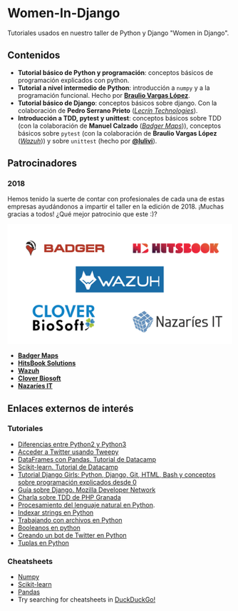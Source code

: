 # Women-In-Django
Tutoriales usados en nuestro taller de Python y Django "Women in Django".

## Contenidos
* __Tutorial básico de Python y programación__: conceptos básicos de programación explicados con python.
* __Tutorial a nivel intermedio de Python__: introducción a `numpy` y a la programación funcional. Hecho por [__Braulio Vargas López__](https://github.com/brauliov).
* __Tutorial básico de Django__: conceptos básicos sobre django. Con la colaboración de __Pedro Serrano Prieto__ ([_Lecrín Technologies_](https://lecrintech.com/)).
* __Introducción a TDD, pytest y unittest__: conceptos básicos sobre TDD (con la colaboración de __Manuel Calzado__ ([_Badger Maps_](https://www.badgermapping.com/))), conceptos básicos sobre `pytest` (con la colaboración de __Braulio Vargas López__ ([_Wazuh_](http://wazuh.com/))) y sobre `unittest` (hecho por [__@lulivi__](https://github.com/lulivi)).

## Patrocinadores
### 2018
Hemos tenido la suerte de contar con profesionales de cada una de estas empresas ayudándonos a impartir el taller en la edición de 2018. ¡Muchas gracias a todos! ¿Qué mejor patrocinio que este :)?

![](Patrocinios/patrocinadores.png)

* [__Badger Maps__](https://www.badgermapping.com/)
* [__HitsBook Solutions__](https://t.co/iN6kD3j3eC)
* [__Wazuh__](https://t.co/0yMEShmokP)
* [__Clover Biosoft__](http://cloverbiosoft.com/)
* [__Nazaríes IT__](http://www.nazaries.com/)

## Enlaces externos de interés
### Tutoriales
* [Diferencias entre Python2 y Python3](https://www.digitalocean.com/community/tutorials/python-2-vs-python-3-practical-considerations-2)
* [Acceder a Twitter usando Tweepy](https://www.digitalocean.com/community/tutorials/how-to-authenticate-a-python-application-with-twitter-using-tweepy-on-ubuntu-14-04)
* [DataFrames con Pandas. Tutorial de Datacamp](https://www.datacamp.com/community/tutorials/pandas-tutorial-dataframe-python)
* [Scikit-learn. Tutorial de Datacamp](https://www.datacamp.com/community/tutorials/machine-learning-python)
* [Tutorial Django Girls: Python, Django, Git, HTML, Bash y conceptos sobre programación explicados desde 0](https://tutorial.djangogirls.org/en/)
* [Guía sobre Django. Mozilla Developer Network](https://developer.mozilla.org/en-US/docs/Learn/Server-side/Django)
* [Charla sobre TDD de PHP Granada](https://www.slideshare.net/aleherse/introduccin-al-desarrollo-guiado-por-pruebas)
* [Procesamiento del lenguaje natural en Python](https://www.digitalocean.com/community/tutorials/how-to-work-with-language-data-in-python-3-using-the-natural-language-toolkit-nltk?utm_content=how-to-work-with-language-data-in-python-3-using-the-natural-language-toolkit-nltk).
* [Indexar strings en Python](https://www.digitalocean.com/community/tutorials/how-to-index-and-slice-strings-in-python-3?utm_content=how-to-index-and-slice-strings-in-python-3)
* [Trabajando con archivos en Python](https://www.digitalocean.com/community/tutorials/how-to-handle-plain-text-files-in-python-3?utm_content=how-to-handle-plain-text-files-in-python-3)
* [Booleanos en python](https://www.digitalocean.com/community/tutorials/understanding-boolean-logic-in-python-3?utm_medium=social&utm_source=twitter&utm_campaign=python_boolean_tut&utm_content=no_image)
* [Creando un bot de Twitter en Python](https://www.digitalocean.com/community/tutorials/how-to-create-a-twitterbot-with-python-3-and-the-tweepy-library)
* [Tuplas en Python](https://www.digitalocean.com/community/tutorials/understanding-tuples-in-python-3?utm_medium=social&utm_source=twitter&utm_campaign=tuples_python3_tut&utm_content=no_image)


### Cheatsheets
* [Numpy](https://www.datacamp.com/community/blog/python-numpy-cheat-sheet)
* [Scikit-learn](https://www.datacamp.com/community/blog/scikit-learn-cheat-sheet)
* [Pandas](https://www.datacamp.com/community/blog/python-pandas-cheat-sheet)
* Try searching for cheatsheets in [DuckDuckGo!](https://duckduckgo.com/)
